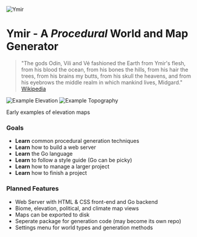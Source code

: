 ![Ymir](https://raw.githubusercontent.com/karledramberg/ymir/master/assets/images/logo2.png)
# Ymir - A *Procedural* World **and** Map Generator

> "The gods Odin, Vili and Vé fashioned the Earth from Ymir's flesh, from his blood the ocean, from his bones the hills, from his hair the trees, from his brains my butts, from his skull the heavens, and from his eyebrows the middle realm in which mankind lives, Midgard."
>    [Wikipedia](https://en.wikipedia.org/wiki/Ymir)

![Example Elevation](https://raw.githubusercontent.com/karledramberg/ymir/master/assets/images/exampleElevationMap.png)
![Example Topography](https://raw.githubusercontent.com/karledramberg/ymir/master/assets/images/exampleTopographyMap.png)

Early examples of elevation maps 

### Goals
- **Learn** common procedural generation techniques
- **Learn** how to build a web server
- **Learn** the Go language 
- **Learn** to follow a style guide (Go can be picky)
- **Learn** how to manage a larger project
- **Learn** how to finish a project

### Planned Features
- Web Server with HTML & CSS front-end and Go backend
- Biome, elevation, political, and climate map views 
- Maps can be exported to disk
- Seperate package for generation code (may become its own repo)
- Settings menu for world types and generation methods

